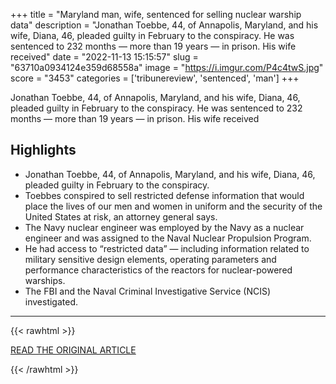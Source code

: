 +++
title = "Maryland man, wife, sentenced for selling nuclear warship data"
description = "Jonathan Toebbe, 44, of Annapolis, Maryland, and his wife, Diana, 46, pleaded guilty in February to the conspiracy. He was sentenced to 232 months — more than 19 years — in prison. His wife received"
date = "2022-11-13 15:15:57"
slug = "63710a0934124e359d68558a"
image = "https://i.imgur.com/P4c4twS.jpg"
score = "3453"
categories = ['tribunereview', 'sentenced', 'man']
+++

Jonathan Toebbe, 44, of Annapolis, Maryland, and his wife, Diana, 46, pleaded guilty in February to the conspiracy. He was sentenced to 232 months — more than 19 years — in prison. His wife received

## Highlights

- Jonathan Toebbe, 44, of Annapolis, Maryland, and his wife, Diana, 46, pleaded guilty in February to the conspiracy.
- Toebbes conspired to sell restricted defense information that would place the lives of our men and women in uniform and the security of the United States at risk, an attorney general says.
- The Navy nuclear engineer was employed by the Navy as a nuclear engineer and was assigned to the Naval Nuclear Propulsion Program.
- He had access to “restricted data” — including information related to military sensitive design elements, operating parameters and performance characteristics of the reactors for nuclear-powered warships.
- The FBI and the Naval Criminal Investigative Service (NCIS) investigated.

---

{{< rawhtml >}}
  <p class="article-category">
    <a target="_blank" href="https://warisboring.com/maryland-man-wife-sentenced-for-selling-nuclear-warship-data/">READ THE ORIGINAL ARTICLE</a>
  </p>
{{< /rawhtml >}}
